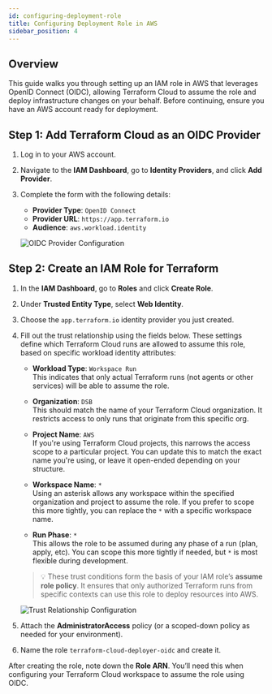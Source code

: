 ```yaml
---
id: configuring-deployment-role
title: Configuring Deployment Role in AWS
sidebar_position: 4
---
```


## Overview

This guide walks you through setting up an IAM role in AWS that leverages OpenID Connect (OIDC), allowing Terraform Cloud to assume the role and deploy infrastructure changes on your behalf. Before continuing, ensure you have an AWS account ready for deployment.

## Step 1: Add Terraform Cloud as an OIDC Provider

1. Log in to your AWS account.
2. Navigate to the **IAM Dashboard**, go to **Identity Providers**, and click **Add Provider**.
3. Complete the form with the following details:
   - **Provider Type**: `OpenID Connect`
   - **Provider URL**: `https://app.terraform.io`
   - **Audience**: `aws.workload.identity`

   ![OIDC Provider Configuration](/img/projects/devsecops-pipeline-aws/setup/identity_provider.png)

## Step 2: Create an IAM Role for Terraform

1. In the **IAM Dashboard**, go to **Roles** and click **Create Role**.
2. Under **Trusted Entity Type**, select **Web Identity**.
3. Choose the `app.terraform.io` identity provider you just created.
4. Fill out the trust relationship using the fields below. These settings define which Terraform Cloud runs are allowed to assume this role, based on specific workload identity attributes:
   - **Workload Type**: `Workspace Run`  
     This indicates that only actual Terraform runs (not agents or other services) will be able to assume the role.

   - **Organization**: `DSB`  
     This should match the name of your Terraform Cloud organization. It restricts access to only runs that originate from this specific org.

   - **Project Name**: `AWS`  
     If you're using Terraform Cloud projects, this narrows the access scope to a particular project. You can update this to match the exact name you're using, or leave it open-ended depending on your structure.

   - **Workspace Name**: `*`  
     Using an asterisk allows any workspace within the specified organization and project to assume the role. If you prefer to scope this more tightly, you can replace the `*` with a specific workspace name.

   - **Run Phase**: `*`  
     This allows the role to be assumed during any phase of a run (plan, apply, etc). You can scope this more tightly if needed, but `*` is most flexible during development.

   > 💡 These trust conditions form the basis of your IAM role’s **assume role policy**. It ensures that only authorized Terraform runs from specific contexts can use this role to deploy resources into AWS.

   ![Trust Relationship Configuration](/img/projects/devsecops-pipeline-aws/setup/full_web_identity_form.png)

5. Attach the **AdministratorAccess** policy (or a scoped-down policy as needed for your environment).
6. Name the role `terraform-cloud-deployer-oidc` and create it.

After creating the role, note down the **Role ARN**. You’ll need this when configuring your Terraform Cloud workspace to assume the role using OIDC.
